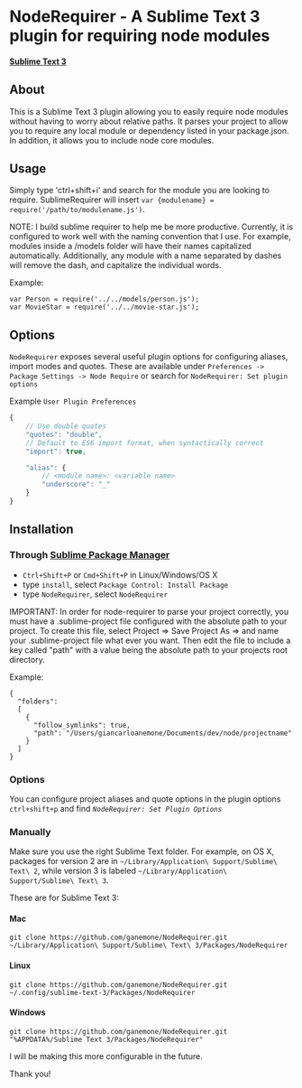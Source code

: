 # NodeRequirer - A Sublime Text 3 plugin for requiring node modules
#### [Sublime Text 3](http://www.sublimetext.com/3)

## About
This is a Sublime Text 3 plugin allowing you to easily require node modules
without having to worry about relative paths. It parses your project to allow you
to require any local module or dependency listed in your package.json. In addition, it allows
you to include node core modules.

## Usage
Simply type 'ctrl+shift+i' and search for the module you are looking to require.
SublimeRequirer will insert `var {modulename} = require('/path/to/modulename.js')`.

NOTE: I build sublime requirer to help me be more productive. Currently, it is configured to work well
with the naming convention that I use. For example, modules inside a /models folder will have their names
capitalized automatically. Additionally, any module with a name separated by dashes will remove the dash, and capitalize the individual words.

Example:
```
var Person = require('../../models/person.js');
var MovieStar = require('../../movie-star.js');
```

## Options

`NodeRequirer` exposes several useful plugin options for configuring aliases, import modes and quotes. These are available under `Preferences -> Package Settings -> Node Require` or search for `NodeRequirer: Set plugin options`

Example `User Plugin Preferences`

```javascript
{
    // Use double quotes
    "quotes": "double",
    // Default to ES6 import format, when syntactically correct
    "import": true,

    "alias": {
        // <module name>: <variable name>
        "underscore": "_"
    }
}
```

## Installation
### Through [Sublime Package Manager](http://wbond.net/sublime_packages/package_control)

* `Ctrl+Shift+P` or `Cmd+Shift+P` in Linux/Windows/OS X
* type `install`, select `Package Control: Install Package`
* type `NodeRequirer`, select `NodeRequirer`

IMPORTANT: In order for node-requirer to parse your project correctly, you must have a
.sublime-project file configured with the absolute path to your project. To create this file,
select Project => Save Project As => and name your .sublime-project file what ever you want.
Then edit the file to include a key called "path" with a value being the absolute path to your projects
root directory.

Example:
```
{
  "folders":
  [
    {
      "follow_symlinks": true,
      "path": "/Users/giancarloanemone/Documents/dev/node/projectname"
    }
  ]
}
```

### Options

You can configure project aliases and quote options in the plugin options `ctrl+shift+p` and find *`NodeRequirer: Set Plugin Options`*

### Manually
Make sure you use the right Sublime Text folder. For example, on OS X, packages for version 2 are in `~/Library/Application\ Support/Sublime\ Text\ 2`, while version 3 is labeled `~/Library/Application\ Support/Sublime\ Text\ 3`.

These are for Sublime Text 3:

#### Mac
`git clone https://github.com/ganemone/NodeRequirer.git ~/Library/Application\ Support/Sublime\ Text\ 3/Packages/NodeRequirer`

#### Linux
`git clone https://github.com/ganemone/NodeRequirer.git ~/.config/sublime-text-3/Packages/NodeRequirer`

#### Windows
`git clone https://github.com/ganemone/NodeRequirer.git "%APPDATA%/Sublime Text 3/Packages/NodeRequirer"`



I will be making this more configurable in the future.

Thank you!
